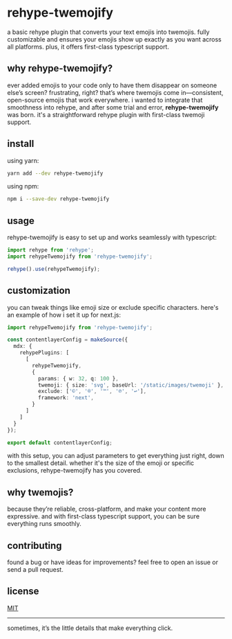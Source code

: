# rehype-twemojify

a basic rehype plugin that converts your text emojis into twemojis. fully customizable and ensures your emojis show up exactly as you want across all platforms. plus, it offers first-class typescript support.

## why rehype-twemojify?

ever added emojis to your code only to have them disappear on someone else’s screen? frustrating, right? that’s where twemojis come in—consistent, open-source emojis that work everywhere. i wanted to integrate that smoothness into rehype, and after some trial and error, **rehype-twemojify** was born. it's a straightforward rehype plugin with first-class twemoji support.

## install

using yarn:
```bash
yarn add --dev rehype-twemojify
```

using npm:
```bash
npm i --save-dev rehype-twemojify
```

## usage

rehype-twemojify is easy to set up and works seamlessly with typescript:

```ts
import rehype from 'rehype';
import rehypeTwemojify from 'rehype-twemojify';

rehype().use(rehypeTwemojify);
```

## customization

you can tweak things like emoji size or exclude specific characters. here's an example of how i set it up for next.js:

```ts
import rehypeTwemojify from 'rehype-twemojify';

const contentlayerConfig = makeSource({
  mdx: {
    rehypePlugins: [
      [
        rehypeTwemojify,
        {
          params: { w: 32, q: 100 },
          twemoji: { size: 'svg', baseUrl: '/static/images/twemoji' },
          exclude: ['©', '®', '™', '℗', '↩'],
          framework: 'next',
        }
      ]
    ]
  }
});

export default contentlayerConfig;
```

with this setup, you can adjust parameters to get everything just right, down to the smallest detail. whether it's the size of the emoji or specific exclusions, rehype-twemojify has you covered.

## why twemojis?

because they’re reliable, cross-platform, and make your content more expressive. and with first-class typescript support, you can be sure everything runs smoothly.

## contributing

found a bug or have ideas for improvements? feel free to open an issue or send a pull request.

## license

[MIT](LICENSE)

---

sometimes, it’s the little details that make everything click.
